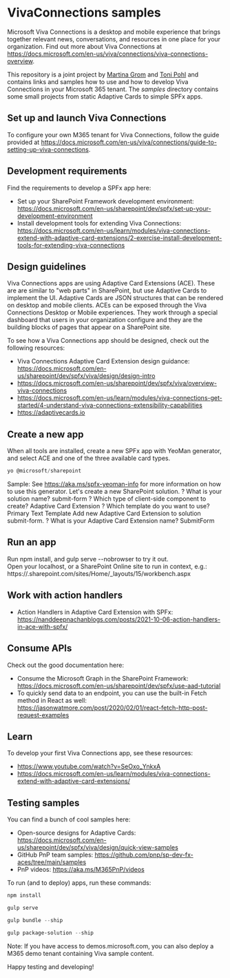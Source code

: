 # VivaConnections samples

Microsoft Viva Connections is a desktop and mobile experience that brings together relevant news, conversations, and resources in one place for your organization. Find out more about Viva Connections at https://docs.microsoft.com/en-us/viva/connections/viva-connections-overview.

This repository is a joint project by [Martina Grom](https://github.com/martinagrom) and [Toni Pohl](https://github.com/tonipohl) and contains links and samples how to use and how to develop Viva Connections in your Microsoft 365 tenant. The *samples* directory contains some small projects from static Adaptive Cards to simple SPFx apps.

## Set up and launch Viva Connections

To configure your own M365 tenant for Viva Connections, follow the guide provided at https://docs.microsoft.com/en-us/viva/connections/guide-to-setting-up-viva-connections.

## Development requirements

Find the requirements to develop a SPFx app here:

- Set up your SharePoint Framework development environment: https://docs.microsoft.com/en-us/sharepoint/dev/spfx/set-up-your-development-environment
- Install development tools for extending Viva Connections: https://docs.microsoft.com/en-us/learn/modules/viva-connections-extend-with-adaptive-card-extensions/2-exercise-install-development-tools-for-extending-viva-connections

## Design guidelines

Viva Connections apps are using Adaptive Card Extensions (ACE). These are are similar to "web parts" in SharePoint, but use Adaptive Cards to implement the UI. Adaptive Cards are JSON structures that can be rendered on desktop and mobile clients. ACEs can be exposed through the Viva Connections Desktop or Mobile experiences. They work through a special dashboard that users in your organization configure and they are the building blocks of pages that appear on a SharePoint site.

To see how a Viva Connections app should be designed, check out the following resources:

- Viva Connections Adaptive Card Extension design guidance: https://docs.microsoft.com/en-us/sharepoint/dev/spfx/viva/design/design-intro
- https://docs.microsoft.com/en-us/sharepoint/dev/spfx/viva/overview-viva-connections 
- https://docs.microsoft.com/en-us/learn/modules/viva-connections-get-started/4-understand-viva-connections-extensibility-capabilities
- https://adaptivecards.io

## Create a new app

When all tools are installed, create a new SPFx app with YeoMan generator, and select ACE and one of the three available card types.

```powershell
yo @microsoft/sharepoint
```

Sample:
See https://aka.ms/spfx-yeoman-info for more information on how to use this generator.
Let's create a new SharePoint solution.
? What is your solution name? submit-form
? Which type of client-side component to create? Adaptive Card Extension
? Which template do you want to use? Primary Text Template
Add new Adaptive Card Extension to solution submit-form.
? What is your Adaptive Card Extension name? SubmitForm

## Run an app

Run npm install, and gulp serve --nobrowser to try it out.  
Open your localhost, or a SharePoint Online site to run in context, e.g.:  
https://<your-tenantname>.sharepoint.com/sites/Home/_layouts/15/workbench.aspx  

## Work with action handlers

- Action Handlers in Adaptive Card Extension with SPFx: https://nanddeepnachanblogs.com/posts/2021-10-06-action-handlers-in-ace-with-spfx/

## Consume APIs

Check out the good documentation here:

- Consume the Microsoft Graph in the SharePoint Framework: https://docs.microsoft.com/en-us/sharepoint/dev/spfx/use-aad-tutorial
- To quickly send data to an endpoint, you can use the built-in Fetch method in React as well: https://jasonwatmore.com/post/2020/02/01/react-fetch-http-post-request-examples

## Learn

To develop your first Viva Connections app, see these resources:

- https://www.youtube.com/watch?v=SeOxo_YnkxA 
- https://docs.microsoft.com/en-us/learn/modules/viva-connections-extend-with-adaptive-card-extensions/ 

## Testing samples

You can find a bunch of cool samples here:

- Open-source designs for Adaptive Cards: https://docs.microsoft.com/en-us/sharepoint/dev/spfx/viva/design/quick-view-samples
- GitHub PnP team samples: https://github.com/pnp/sp-dev-fx-aces/tree/main/samples
- PnP videos: https://aka.ms/M365PnP/videos 

To run (and to deploy) apps, run these commands:

```powershell
npm install

gulp serve 

gulp bundle --ship

gulp package-solution --ship
```

Note: If you have access to demos.microsoft.com, you can also deploy a M365 demo tenant containing Viva sample content.

Happy testing and developing!

